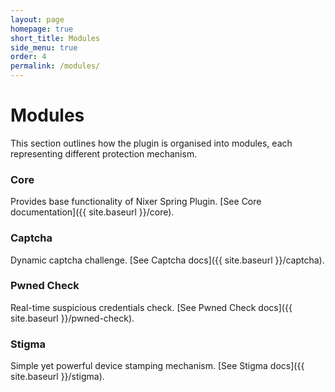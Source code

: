 ```yaml
---
layout: page
homepage: true
short_title: Modules
side_menu: true
order: 4
permalink: /modules/
---
```


# Modules
This section outlines how the plugin is organised into modules, each representing different protection mechanism.

### Core
Provides base functionality of Nixer Spring Plugin. [See Core documentation]({{ site.baseurl }}/core).

### Captcha 
Dynamic captcha challenge. [See Captcha docs]({{ site.baseurl }}/captcha).

### Pwned Check 
Real-time suspicious credentials check. [See Pwned Check docs]({{ site.baseurl }}/pwned-check).

### Stigma
Simple yet powerful device stamping mechanism. [See Stigma docs]({{ site.baseurl }}/stigma).
